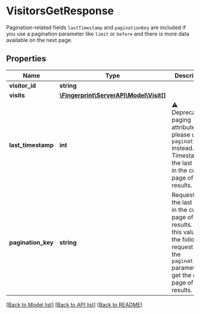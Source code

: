 # VisitorsGetResponse
Pagination-related fields `lastTimestamp` and `paginationKey` are included if you use a pagination parameter like `limit` or `before` and there is more data available on the next page.


## Properties
Name | Type | Description | Notes
------------ | ------------- | ------------- | -------------
**visitor_id** | **string** |  | 
**visits** | [**\Fingerprint\ServerAPI\Model\Visit[]**](Visit.md) |  | 
**last_timestamp** | **int** | ⚠️ Deprecated paging attribute, please use `paginationKey` instead. Timestamp of the last visit in the current page of results. | [optional] 
**pagination_key** | **string** | Request ID of the last visit in the current page of results. Use this value in the following request as the `paginationKey` parameter to get the next page of results. | [optional] 

[[Back to Model list]](../../README.md#documentation-for-models) [[Back to API list]](../../README.md#documentation-for-api-endpoints) [[Back to README]](../../README.md)

